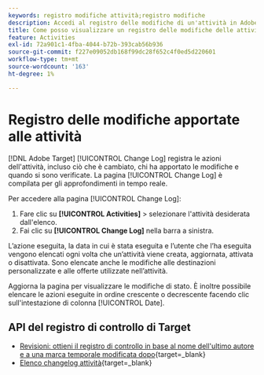 ```yaml
---
keywords: registro modifiche attività;registro modifiche
description: Accedi al registro delle modifiche di un'attività in Adobe [!DNL Target] per visualizzare un record di chi ha modificato le attività e quando si sono verificate le modifiche.
title: Come posso visualizzare un registro delle modifiche delle attività?
feature: Activities
exl-id: 72a901c1-4fba-4044-b72b-393cab56b936
source-git-commit: f227e09052db168f99dc28f652c4f0ed5d220601
workflow-type: tm+mt
source-wordcount: '163'
ht-degree: 1%

---
```


# Registro delle modifiche apportate alle attività

[!DNL Adobe Target] [!UICONTROL Change Log] registra le azioni dell&#39;attività, incluso ciò che è cambiato, chi ha apportato le modifiche e quando si sono verificate. La pagina [!UICONTROL Change Log] è compilata per gli approfondimenti in tempo reale.

Per accedere alla pagina [!UICONTROL Change Log]:

1. Fare clic su **[!UICONTROL Activities]** > selezionare l&#39;attività desiderata dall&#39;elenco.
1. Fai clic su **[!UICONTROL Change Log]** nella barra a sinistra.

L’azione eseguita, la data in cui è stata eseguita e l’utente che l’ha eseguita vengono elencati ogni volta che un’attività viene creata, aggiornata, attivata o disattivata. Sono elencate anche le modifiche alle destinazioni personalizzate e alle offerte utilizzate nell’attività.

Aggiorna la pagina per visualizzare le modifiche di stato. È inoltre possibile elencare le azioni eseguite in ordine crescente o decrescente facendo clic sull&#39;intestazione di colonna [!UICONTROL Date].

## API del registro di controllo di Target

* [Revisioni: ottieni il registro di controllo in base al nome dell&#39;ultimo autore e a una marca temporale modificata dopo](https://developer.adobe.com/target/administer/admin-api/#tag/Revisions){target=_blank}
* [Elenco changelog attività](https://developer.adobe.com/target/administer/admin-api/#tag/Activities/operation/getChangelog){target=_blank}



